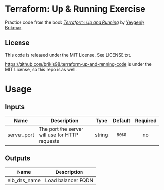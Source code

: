# Terraform: Up & Running Exercise

Practice code from the book *[Terraform: Up and Running](http://www.terraformupandrunning.com)* by
[Yevgeniy Brikman](http://www.ybrikman.com).

## License

This code is released under the MIT License. See LICENSE.txt.

https://github.com/brikis98/terraform-up-and-running-code is under the MIT License, so this repo is as well.

# Usage

## Inputs

| Name | Description | Type | Default | Required |
|------|-------------|:----:|:-----:|:-----:|
| server_port | The port the server will use for HTTP requests | string | `8080` | no |

## Outputs

| Name | Description |
|------|-------------|
| elb_dns_name | Load balancer FQDN |

